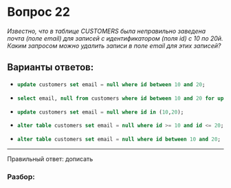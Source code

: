 # Вопрос 22
_Известно, что в таблице CUSTOMERS была неправильно заведена почта (поле email) для записей с идентификатором (поля id) с 10 по 20й. Каким запросом можно удалить записи в поле email для этих записей?_

## Варианты ответов:

-
  ```sql 
  update customers set email = null where id between 10 and 20;
  ```

-
  ```sql 
  select email, null from customers where id between 10 and 20 for update;
  ```

-
  ```sql 
  update customers set email = null where id in (10,20);
  ```

-
    ```sql 
    alter table customers set email = null where id >= 10 and id <= 20;
    ```

-
  ```sql 
  alter table customers set email = null where id between 10 and 20;
  ```
  
___

Правильный ответ: дописать

### Разбор: